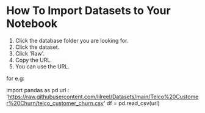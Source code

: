 # How To Import Datasets to Your Notebook
1. Click the database folder you are looking for.
2. Click the dataset.
3. Click 'Raw'.
4. Copy the URL.
5. You can use the URL.

for e.g:

import pandas as pd
url : 'https://raw.githubusercontent.com/lilreel/Datasets/main/Telco%20Customer%20Churn/telco_customer_churn.csv'
df = pd.read_csv(url)
